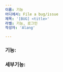 ```yaml
---
이름: 기능
어디에서: File a bug/issue
제목: '[BUG] <title>'
라벨: 기능, 로그인
작성자: 'Alang'

---
```


<!--
Note: Please search to see if an issue already exists for the bug you encountered.
-->

### 기능:
<!-- 기능을 작성해주세요. -->

### 세부기능:
<!-- 세부기능을 작성해 주세요. -->

